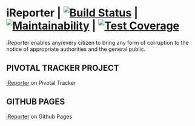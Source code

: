 # iReporter | [![Build Status](https://travis-ci.com/jngisiro/iReporter.svg?branch=api)](https://travis-ci.com/jngisiro/iReporter) | [![Maintainability](https://api.codeclimate.com/v1/badges/a99a88d28ad37a79dbf6/maintainability)](https://codeclimate.com/github/codeclimate/codeclimate/maintainability) | [![Test Coverage](https://api.codeclimate.com/v1/badges/a99a88d28ad37a79dbf6/test_coverage)](https://codeclimate.com/github/codeclimate/codeclimate/test_coverage)
 iReporter enables any/every citizen to bring any form of corruption to the notice of appropriate authorities and the general public.

## PIVOTAL TRACKER PROJECT
[iReporter](https://www.pivotaltracker.com/n/projects/2227309) on Pivotal Tracker

## GITHUB PAGES
[iReporter](https://jngisiro.github.io/) on Github Pages
